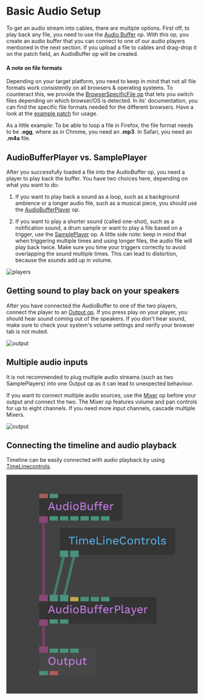 # Basic Audio Setup

To get an audio stream into cables, there are multiple options. First off, to play back any file, you need to use the [Audio Buffer](https://cables.gl/op/Ops.WebAudio.AudioBuffer_v2) op. With this op, you create an audio buffer that you can connect to one of our audio players mentioned in the next section. If you upload a file to cables and drag-drop it on the patch field, an AudioBuffer op will be created.

#### A note on file formats

Depending on your target platform, you need to keep in mind that not all file formats work consistently on all browsers & operating systems. To counteract this, we provide the [BrowserSpecificFile op](https://cables.gl/op/Ops.Html.BrowserSpecificFile_v2) that lets you switch files depending on which browser/OS is detected. In its' documentation, you can find the specific file formats needed for the different browsers. Have a look at the [example patch](https://cables.gl/edit/5f88465bab82411d4f75112e) for usage.

As a little example:
To be able to loop a file in Firefox, the file format needs to be **.ogg**, where as in Chrome, you need an **.mp3**. In Safari, you need an **.m4a** file.

## AudioBufferPlayer vs. SamplePlayer

After you successfully loaded a file into the AudioBuffer op, you need a player to play back the buffer. You have two choices here, depending on what you want to do:

1. If you want to play back a sound as a loop, such as a background ambience or a longer audio file, such as a musical piece, you should use the [AudioBufferPlayer](https://cables.gl/op/Ops.WebAudio.AudioBufferPlayer_v2) op.

2. If you want to play a shorter sound (called one-shot), such as a notification sound, a drum sample or want to play a file based on a trigger, use the [SamplePlayer](https://cables.gl/op/Ops.WebAudio.SamplePlayer) op. A little side note: keep in mind that when triggering multiple times and using longer files, the audio file will play back twice. Make sure you time your triggers correctly to avoid overlapping the sound multiple times. This can lead to distortion, because the sounds add up in volume.

![players](img/0_1_players.png)

## Getting sound to play back on your speakers

After you have connected the AudioBuffer to one of the two players, connect the player to an [Output op](https://cables.gl/op/Ops.WebAudio.Output_v2). If you press play on your player, you should hear sound coming out of the speakers. If you don't hear sound, make sure to check your system's volume settings and verify your browser tab is not muted.

![output](img/0_2_output.png)

## Multiple audio inputs


It is not recommended to plug multiple audio streams (such as two SamplePlayers) into one Output op as it can lead to unexpected behaviour.

If you want to connect multiple audio sources, use the [Mixer](https://cables.gl/op/Ops.WebAudio.Mixer) op before your output and connect the two. The Mixer op features volume and pan controls for up to eight channels. If you need more input channels, cascade multiple Mixers.

![output](img/0_3_mixer.png)

## Connecting the timeline and audio playback

Timeline can be easily connected with audio playback by using [TimeLinecontrols](https://cables.gl/op/Ops.TimeLine.TimeLineControls).

![output](img/0_4_timelinecontrols.png)
